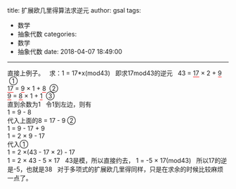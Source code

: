 title: 扩展欧几里得算法求逆元
author: gsal
tags:
  - 数学
  - 抽象代数
categories:
  - 数学
  - 抽象代数
date: 2018-04-07 18:49:00
---
直接上例子。  
求：1 = 17\*x(mod43)  
即求17mod43的逆元  
43 = <span style="border-bottom:1px solid red">17</span> × 2 + <span style="border-bottom:1px solid red">9</span>  ①  
<span style="border-bottom:1px solid red">17</span> = <span style="border-bottom:1px solid red">9</span> × 1 + <span style="border-bottom:1px solid red">8</span>  ②  
<span style="border-bottom:1px solid red">9</span> = <span style="border-bottom:1px solid red">8</span> × 1 + <span style="border-bottom:1px solid red">1</span>  ③  
直到余数为1  
令1到左边，则有  
1 = 9 - 8  
代入上面的8 = 17 - 9 ②   
1 = 9 - 17 + 9  
1 = 2 × 9 - 17  
代入①  
1 = 2 ×(43 - 17 × 2) - 17  
1 = 2 × 43 - 5 × 17  
43是模，所以直接约去， 1 = -5 × 17(mod43)  
所以17的逆是-5，也就是38  
对于多项式的扩展欧几里得同样，只是在求余的时候比较麻烦一点了。